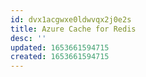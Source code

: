 ```yaml
---
id: dvx1acgwxe0ldwvqx2j0e2s
title: Azure Cache for Redis
desc: ''
updated: 1653661594715
created: 1653661594715
---
```


